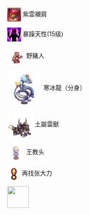 
<a href="http://helper/item/62596"><img src="/empire/image/item/127_4.png" width="32" height="32" style="vertical-align: middle;"/></a> <span>紫雲襯肩</span><br/>

<a href="http://helper/skill/53345"><img src="/empire/image/skill/74_3.png" width="32" height="32" style="vertical-align: middle;"/></a> <span>暴躁天性(15级)</span><br/>

<a href="http://helper/monster/49183"><img src="/empire/image/monster/5001.png" width="40" height="40" style="vertical-align: middle;"/></a> <span>野豬人</span><br/>

<a href="http://helper/monster/51341"><img src="/empire/image/monster/5166.png" width="80" height="80" style="vertical-align: middle;"/></a> <span>寒冰龍（分身）</span><br/>

<a href="http://helper/monster/51352"><img src="/empire/image/monster/5616.png" width="60" height="60" style="vertical-align: middle;"/></a> <span>土屬雷獸</span><br/>

<a href="http://helper/npc/9989636"><img src="/empire/image/monster/0.png" width="40" height="40" style="vertical-align: middle;"/></a> <span>王教头</span><br/>

<a href="http://helper/task/54165"><img src="/empire/image/task/mark.png" width="30" height="30" style="vertical-align: middle;"/></a> <span>再找张大力</span><br/>


<a href="http://helper/task/12310">
    <img src="/starbucks.jpg" width="50" height="50">
</a>



